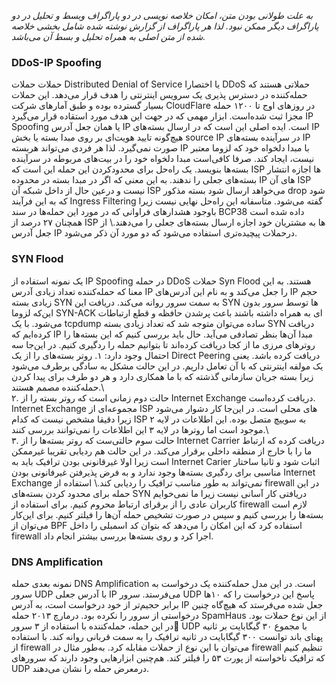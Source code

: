 
*به علت طولانی بودن متن، امکان خلاصه نویسی در دو پاراگراف وبسط و تحلیل در دو پاراگراف دیگر ممکن نبود. لذا هر پاراگراف از گزارش نوشته شده شامل بخشی خلاصه شده از متن اصلی به همراه تحلیل و بسط آن می‌باشد.*

### DDoS-IP Spoofing
حملات‌ 
	حملات 
	Distributed Denial of Service
	یا اختصارا  DDoS حملاتی هستند که حمله‌کننده در دسترس پذیری یک سرویس اینترنتی را هدف قرار می‌دهد. این حملات بسیار گسترده بوده و طبق آمار‌های شرکت CloudFlare در روزهای اوج تا ۱۲۰۰ حمله مجزا ثبت شده‌است. ابزار مهمی که در جهت این هدف مورد استقاده قرار می‌گیرد IP Spoofing یا همان جعل آدرس IP است.  ایده اصلی این است که در ارسال بسته‌های IP هیچ‌گونه تایید هویت‌ای بر روی مبدا بسته یا بخش source IP 
	در سرآینده بسته‌های IP صورت نمی‌گیرد. لذا هر فردی می‌تواند هربسته IP با مبدا دلخواه خود که لزوما معتبر نیست، ایجاد کند. صرفا کافی‌است مبدا دلخواه خود را در  بیت‌های مربوطه در سرآینده بسته‌ها بنویسد. یک راه‌حل برای محدود‌کردن این حمله این است که ISP ها اجازه انتشار بسته‌های جعلی را ندهند. به این معنی که اگر در مبدا بسته در محدوده IP های آن ISP نیست و درعین حال از داخل شبکه آن ISP می‌خواهد ارسال شود بسته مذکور drop شود که به این فرآیند 
	Ingress Filtering
	گفته می‌شود. متاسفانه این راه‌حل نهایی نیست زیرا باوجود هشدار‌های فراوانی که در مورد این حمله‌ها در سند BCP38 داده شده است همچنان ۲۷ درصد از ‌ISP ها به مشتریان خود اجازه ارسال بسته‌های جعلی را می‌دهند.\\
	از جعل آدرس IP درحملات پیچیده‌تری استفاده می‌شود که دو مورد آن  ذکر می‌شود.

### SYN Flood
یک نمونه استفاده از IP Spoofing در حمله DDoS حملات Syn Flood هستند. به این معنا که حمله‌کننده تعداد زیادی آدرس IP را جعل می‌کند و به نام این آدرس‌های IP حجم زیادی بسته SYN به سمت سرور روانه می‌کند. دریافت این SYN ها توسط سرور بدون این‌که لزوما SYN-ACK ای به همراه داشته باشند باعث پرشدن حافظه و قطع ارتباطات می‌شود. با یک tcpdump ساده می‌توان متوجه شد که تعداد زیادی بسته SYN دریافت کرده‌ایم که IP مبدا آن‌ها بنظر تصادفی می‌آید. حال باید بررسی کنیم که این بسته‌ها را روتر‌های مرزی ما از کجا دریافت کرده‌اند تا بتوانیم حمله را ردگیری کنیم. در این‌جا سه احتمال وجود دارد:
۱. روتر بسته‌های را از یک Direct Peering
		 دریافت کرده باشد. یعنی یک مولفه اینترنتی که با آن تعامل داریم. در این حالت مشکل به سادگی برطرف می‌شود زیرا بسته جریان سازمانی گذشته که با ما همکاری دارد و هر دو طرف برای پیدا کردن حمله‌کننده مصمم هستند.\\	 
	۲. حالت دوم زمانی است که روتر بسته را از Internet Exchange
		دریافت کرده‌است.	Internet Exchange مجموعه‌ای از ISP  های محلی است. در این‌جا کار دشوار می‌شود زیرا دقیقا مشخص نیست که  کدام ISP به سوییچ متصل بوده. این اطلاعات در لایه ۲ موجود است اما روتر‌ها در لایه ۳ این اطلاعات را نمی‌توانند بررسی کنند.\\	
		۳. حالت سوم حالتی‌ست که روتر بسته‌ها را از Internet Carrier دریافت کرده که ارتباط ما را با خارج از منطقه داخلی برقرار می‌کند. در این حالت هم ردیابی تقریبا غیرممکن است زیرا اولا غیرقانونی بودن ترافیک  باید به Internet Carier اثبات شود و ثانیا ساختار مناسبی برای ردگیری بسته‌ها وجود ندارد و به فرض پذیرفتن غیرفانونی بودن Internet Exchange نمی‌تواند به طور مناسب ترافیک را ردیابی کند.\\
		استفاده از firewall در این حمله برای محدود کردن بسته‌های SYN دریافتی کار آسانی نیست زیرا ما نمی‌خوایم کاربران عادی را از برقرای ارتباط محروم کنیم. برای استفاده از firewall لازم است بسته‌ها را بررسی کنیم و سپس در صورت تشخیص حمله آن‌ها را فیلتر کنیم. برای این‌کار می‌توان از BPF استفاده کرد که این امکان را می‌دهد که بتوان کد اسمبلی را داخل firewall اجرا کرد و روی بسته‌ها بررسی بیشتر انجام داد.
### DNS Amplification

نمونه بعدی حمله DNS Amplification است. در این مدل حمله‌کننده یک درخواست به سرور UDP با آدرس جعلی IP می‌فرستد. سرور UDP پاسخ این درخواست را که ۱۰‌ها برابر حجیم‌تر از خود درخواست است، به آدرس ‌IP جعل شده می‌فرستد که هیچ‌گاه چنین درخواستی از سرور را نکرده بود. درمارچ ۲۰۱۳ حمله SpamHaus از این نوع حملات بود. در این حمله، حمله‌کننده با استفاده از ۳ سرور َUDP با مجموع ۳۰ گیگابایت بر ثانیه پهنای باند توانست ۳۰۰ گیگابایت در ثانیه ترافیک را به سمت قربانی روانه کند. با استفاده از firewall می‌توان با این نوع از حملات مقابله کرد. به‌طور مثال در firewall تنظیم کنیم که ترافیک ناخواسته از پورت ۵۳ را فیلتر کند. هم‌چنین ابزار‌هایی وجود دارند که سرور‌های UDP درمعرض حمله را نشان می‌دهند.

